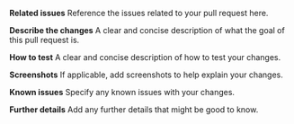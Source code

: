 **Related issues**
Reference the issues related to your pull request here.

**Describe the changes**
A clear and concise description of what the goal of this pull request is.

**How to test**
A clear and concise description of how to test your changes.

**Screenshots**
If applicable, add screenshots to help explain your changes.

**Known issues**
Specify any known issues with your changes.

**Further details**
Add any further details that might be good to know.

